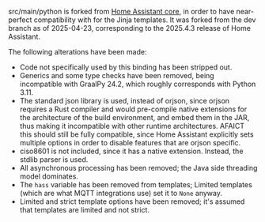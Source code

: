 src/main/python is forked from [Home Assistant core](https://github.com/home-assistant/core), in order to have near-perfect compatibility with for the Jinja templates.
It was forked from the dev branch as of 2025-04-23, corresponding to the 2025.4.3 release of Home Assistant.

The following alterations have been made:
- Code not specifically used by this binding has been stripped out.
- Generics and some type checks have been removed, being incompatible with GraalPy 24.2, which roughly corresponds with Python 3.11.
- The standard json library is used, instead of orjson, since orjson requires a Rust compiler and would pre-compile native extensions for the architecture of the build environment, and embed them in the JAR, thus making it incompatible with other runtime architectures.
  AFAICT this should still be fully compatible, since Home Assistant explicitly sets multiple options in order to disable features that are orjson specific.
- ciso8601 is not included, since it has a native extension. Instead, the stdlib parser is used.
- All asynchronous processing has been removed; the Java side threading model dominates.
- The `hass` variable has been removed from templates; Limited templates (which are what MQTT integrations use) set it to `None` anyway.
- Limited and strict template options have been removed; it's assumed that templates are limited and not strict.

